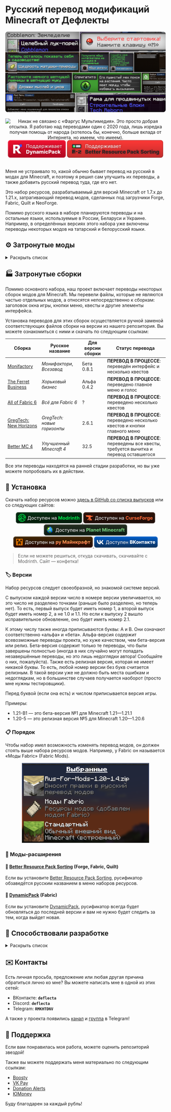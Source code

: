# Русский перевод модификаций Minecraft от Дефлекты

<div align="center">
    <img title="В будущем заменю эту картинку" src="https://github.com/RushanM/Minecraft-Mods-Russian-Translation/blob/beta/%D0%90%D1%81%D1%81%D0%B5%D1%82%D1%8B/preview2.png?raw=true">
    <br>
    <br>
    <img title="Никак не связано с «Фаргус Мультимедия». Это просто добрая отсылка. Я работаю над переводами один с 2020 года, лишь изредка получая помощь от народа (хотелось бы, конечно, больше вклада от Интернета, но имеем, что имеем)." src="https://github.com/RushanM/Minecraft-Mods-Russian-Translation/blob/beta/%D0%90%D1%81%D1%81%D0%B5%D1%82%D1%8B/pfargus_cozy_vector.svg?raw=true" height="55">
    <a href="https://modrinth.com/mod/dynamicpack"><img title="Хороший мод, хороший разработчик ❤️" src="https://github.com/RushanM/Minecraft-Mods-Russian-Translation/blob/beta/%D0%90%D1%81%D1%81%D0%B5%D1%82%D1%8B/dynamicpack_cozy_vector.svg?raw=true" height="55"></a>
    <a href="https://github.com/RushanM/Minecraft-Mods-Russian-Translation/blob/beta/%D0%90%D1%81%D1%81%D0%B5%D1%82%D1%8B/dynamicpack_cozy_vector.svg?raw=true https://modrinth.com/mod/better-resource-pack-sorting"><img title="Очень удобный мод" src="Ассеты/brps_cozy_vector.svg" height="55"></a>
    <br>
    <br>
    <!--<a href="https://github.com/RushanM/Minecraft-Mods-Russian-Translation/wiki/%D0%9F%D0%BE%D0%BC%D0%BE%D1%89%D1%8C-%D1%81-%D0%BF%D0%B5%D1%80%D0%B5%D0%B2%D0%BE%D0%B4%D0%BE%D0%BC">
        <img height="38" src="Ассеты/translate.svg">
    </a>-->
</div>

Меня не устраивало то, какой обычно бывает перевод на русский в модах для Minecraft, и поэтому я решил сам улучшить их переводы, а также добавить русский перевод туда, где его нет.

Это набор ресурсов, разрабатываемый для версий Minecraft от 1.7.x до 1.21.x, затрагивающий перевод модов, сделанных под загрузчики Forge, Fabric, Quilt и NeoForge.

Помимо русского языка в наборе планируются переводы и на остальные языки, используемые в России, Беларуси и Украине. Например, в определённых версиях этого набора уже включены переводы некоторых модов на татарский и белорусский языки.

## ⚙️ Затронутые моды

<details>
<summary>Раскрыть список</summary>
<br>

* `1.7—1.21` — версии игры
* ⬛ — мода нет на эту версию
* 🟥 — полного перевода пока нет, но возможно есть частичный
* ✅ — перевод готов

| Мод | [1.7](https://docs.google.com/spreadsheets/d/1RvozWJU5MYusAiJiMfODWA1t-bj2jhIj0FZCY5UU28k/edit?usp=sharing) | [1.12](https://docs.google.com/spreadsheets/d/1RvozWJU5MYusAiJiMfODWA1t-bj2jhIj0FZCY5UU28k/edit?usp=sharing) | [1.16]( https://docs.google.com/spreadsheets/d/1RvozWJU5MYusAiJiMfODWA1t-bj2jhIj0FZCY5UU28k/edit?usp=sharing) | [1.17]( https://docs.google.com/spreadsheets/d/1RvozWJU5MYusAiJiMfODWA1t-bj2jhIj0FZCY5UU28k/edit?usp=sharing) | [1.18](/1.18/assets/README.md) | [1.19]( https://docs.google.com/spreadsheets/d/1RvozWJU5MYusAiJiMfODWA1t-bj2jhIj0FZCY5UU28k/edit?usp=sharing) | [1.20]( https://docs.google.com/spreadsheets/d/1RvozWJU5MYusAiJiMfODWA1t-bj2jhIj0FZCY5UU28k/edit?usp=sharing) | [1.21]( https://docs.google.com/spreadsheets/d/1RvozWJU5MYusAiJiMfODWA1t-bj2jhIj0FZCY5UU28k/edit?usp=sharing) |
| --- | --- | --- | --- | --- | --- | --- | --- | --- |
| [[ETF] Entity Texture Features](https://modrinth.com/mod/entitytexturefeatures) | ⬛ | ⬛ | 🟥 | 🟥 | 🟥 | 🟥 | 🟥 | 🟥 |
| [[TFB] Anthro Origins](https://modrinth.com/mod/tfb_anthro_origins) | ⬛ | ⬛ | 🟥 | 🟥 | 🟥 | 🟥 | ⬛ | ⬛ |
| [A Few More Plushies](https://modrinth.com/mod/afmp) | ⬛ | ⬛ | ⬛ | ⬛ | ⬛ | 🟥 | ✅ Рус. | ⬛ |
| [Absent by Design](https://modrinth.com/mod/absent-by-design) | ⬛ | 🟥 | 🟥 | 🟥 | 🟥 | 🟥 | ✅ Рус. | ⬛ |
| [Accessories](https://modrinth.com/mod/accessories) | 🟥 | 🟥 | 🟥 | 🟥 | 🟥 | 🟥 | 🟥 | ✅ Рус. |
| [Actually Useful Smithing Table](https://modrinth.com/mod/actually-useful-smithing-table) | 🟥 | 🟥 | ✅ Рус. | ✅ Рус. | ✅ Рус. | ✅ Рус. | 🟥 | 🟥 |
| [Additional Additions](https://modrinth.com/mod/addadd) | ⬛ | ⬛ | ⬛ | 🟥 | ✅ Рус.<br>✅ Тат. | ✅ Рус.<br>✅ Тат. | ✅ Рус. | 🟥 |
| [Adorn](https://modrinth.com/mod/adorn) | ⬛ | 🟥 | 🟥 | 🟥 | 🟥 | 🟥 | 🟥 | 🟥 |
| [Advancement Frames](https://modrinth.com/mod/advancement-frames) | 🟥 | 🟥 | ✅ Рус. | 🟥 | ✅ Рус. | ✅ Рус. | ✅ Рус. | 🟥 |
| [Adventure Backpack](https://www.curseforge.com/minecraft/mc-mods/adventure-backpack) | ✅ Рус. | 🟥 | 🟥 | 🟥 | 🟥 | 🟥 | 🟥 | 🟥 |
| [Aerlune RPG](https://www.curseforge.com/minecraft/mc-mods/aerlune-rpg) | 🟥 | 🟥 | 🟥 | 🟥 | 🟥 | 🟥 | 🟥 | 🟥 |
| [AgriCraft](https://modrinth.com/mod/agricraft) | 🟥 | 🟥 | 🟥 | 🟥 | 🟥 | 🟥 | 🟥 | 🟥 |
| [AIOT Botania](https://www.curseforge.com/minecraft/mc-mods/aiot-botania)| ⬛ | ✅ Рус. | ✅ Рус. | ⬛ | ✅ Рус. | ✅ Рус. | ✅ Рус. | ⬛ |
| [Alex's Caves Delight](https://modrinth.com/mod/alexs-caves-delight) | 🟥 | 🟥 | 🟥 | 🟥 | 🟥 | 🟥 | ✅ Рус. | 🟥 |
| [Alex's Caves](https://modrinth.com/mod/alexs-caves) | ⬛ | 🟥 | ⬛ | ⬛ | ⬛ | ⬛ | 🟥 | ⬛ |
| [Alex's Delight](https://www.curseforge.com/minecraft/mc-mods/alexs-delight) | 🟥 | 🟥 | ✅ Рус. | 🟥 | ✅ Рус. | ✅ Рус. | ✅ Рус. | 🟥 |
| [Alex's Delights](https://www.curseforge.com/minecraft/mc-mods/alexs-delights) | 🟥 | 🟥 | ✅ Рус. | ✅ Рус. | ✅ Рус. | 🟥 | 🟥 | 🟥 |
| [Alex's Mobs](https://modrinth.com/mod/alexs-mobs) | ⬛ | 🟥 | 🟥 | 🟥 | 🟥 | 🟥 | 🟥 | ⬛ |
| [All the Fan Made Discs](https://modrinth.com/mod/all-the-fan-made-discs) | ⬛ | 🟥 | ⬛ | 🟥 | 🟥 | 🟥 | ✅ Рус. | ⬛ |
| [All the Ores](https://www.curseforge.com/minecraft/mc-mods/ato) | ⬛ | ⬛ | 🟥 | 🟥 | 🟥 | 🟥 | 🟥 | ✅ Рус. |
| [Ancient Warfare 2](https://www.curseforge.com/minecraft/mc-mods/ancient-warfare-2) | 🟥 | 🟥 | 🟥 | 🟥 | 🟥 | 🟥 | 🟥 | 🟥 |
| [Ancient Warfare Legacy](https://www.curseforge.com/minecraft/mc-mods/ancient-warfare-legacy) | 🟥 | 🟥 | ✅ Рус. | 🟥 | 🟥 | 🟥 | 🟥 | 🟥 |
| [Animatica](https://modrinth.com/mod/animatica) | ⬛ | 🟥 | ⬛ | 🟥 | 🟥 | 🟥 | ✅ Рус. | 🟥 |
| [AnimaticaReforged](https://modrinth.com/mod/animaticareforged) | ⬛ | 🟥 | 🟥 | ⬛ | 🟥 | 🟥 | 🟥 | ⬛ |
| [AppleSkin](https://modrinth.com/mod/appleskin) | ⬛ | 🟥 | ✅ Рус.<br>✅ Бел. | ✅ Рус.<br>✅ Бел. | ✅ Рус.<br>✅ Бел. | ✅ Рус.<br>✅ Бел. | ✅ Рус.<br>✅ Бел. | 🟥 |
| [Applied Energistics 2 Wireless Terminals](https://modrinth.com/mod/applied-energistics-2-wireless-terminals) | 🟥 | 🟥 | 🟥 | 🟥 | 🟥 | 🟥 | 🟥 | ✅ Рус. |
| [Applied Energistics 2](https://modrinth.com/mod/ae2) | 🟥 | 🟥 | 🟥 | ✅ Рус. | 🟥 | 🟥 | 🟥 | 🟥 |
| [Applied Mekanistics](https://www.curseforge.com/minecraft/mc-mods/applied-mekanistics) | ⬛ | ⬛ | ⬛ | ⬛ | 🟥 | 🟥 | 🟥 | 🟥 |
| [Aqua Creepers!](https://www.curseforge.com/minecraft/mc-mods/aqua-creepers) | ✅ Рус. | ✅ Рус. | ⬛ | ⬛ | ✅ Рус. | ⬛ | ✅ Рус. | ⬛ |
| [ArmorStatusHUD](https://www.curseforge.com/minecraft/mc-mods/armorstatushud) | ✅ Рус. | 🟥 | ⬛ | ⬛ | ⬛ | ⬛ | ⬛ | ⬛ |
| [Aroma1997Core](https://www.curseforge.com/minecraft/mc-mods/aroma1997core) | ✅ Рус. | ✅ Рус. | 🟥 | 🟥 | 🟥 | 🟥 | 🟥 | 🟥 |
| [AromaBackup](https://www.curseforge.com/minecraft/mc-mods/aromabackup) | ✅ Рус. | 🟥 | 🟥 | 🟥 | 🟥 | 🟥 | 🟥 | 🟥 |
| [Ars Nouveau](https://modrinth.com/mod/ars-nouveau) | ⬛ | 🟥 | ⬛ | ⬛ | 🟥 | 🟥 | 🟥 | ⬛ |
| [Artifacts](https://modrinth.com/mod/artifacts) | ⬛ | 🟥 | ⬛ | ⬛ | ⬛ | 🟥 | 🟥 | ⬛ |
| [Auto Workstations](https://modrinth.com/mod/auto-workstations) | ⬛ | 🟥 | ⬛ | ⬛ | 🟥 | 🟥 | 🟥 | 🟥 |
| [Automatic Tool Swap](https://www.curseforge.com/minecraft/mc-mods/automatic-tool-swap) | ⬛ | 🟥 | 🟥 | ✅ Рус. | 🟥 | 🟥 | 🟥 | 🟥 |
| [Back Up Beds](https://modrinth.com/mod/back-up-beds) | ⬛ | 🟥 | ⬛ | ⬛ | ⬛ | ⬛ | ✅ Рус. | ⬛
| [Backported Wolves](https://modrinth.com/mod/backported-wolves) | ⬛ | 🟥 | ⬛ | ⬛ | 🟥 | 🟥 | 🟥 | ⬛
| [Bad Wither No Cookie - Reloaded](https://modrinth.com/mod/bad-wither-no-cookie) | ⬛ | 🟥 | 🟥 | 🟥 | 🟥 | 🟥 | ✅ Рус. | ⬛
| [Bartering Station](https://modrinth.com/mod/bartering-station) | 🟥 | 🟥 | 🟥 | 🟥 | 🟥 | ✅ Рус. | ✅ Рус. | ✅ Рус. |
| [Baubles 2](https://modrinth.com/mod/baubles-2) | ⬛ | 🟥 | ⬛ | ⬛ | ⬛ | ⬛ | ⬛ | ✅ Рус. |
| [Better Biome Blend](https://modrinth.com/mod/better-biome-blend) | ⬛ | 🟥 | 🟥 | ✅ Рус. | 🟥 | 🟥 | ⬛ | ⬛
| [Better Dungeons](https://www.curseforge.com/minecraft/mc-mods/better-dungeons) | 🟥 | ⬛ | ⬛ | ⬛ | ⬛ | ⬛ | ⬛ | ⬛ |
| [Better Loading Screen GTNH](https://github.com/GTNewHorizons/BetterLoadingScreen) | ✅ Рус. | 🟥 | 🟥 | 🟥 | 🟥 | 🟥 | 🟥 | 🟥 |
| [Better Mods Button](https://www.curseforge.com/minecraft/mc-mods/better-mods-button) | ⬛ | 🟥 | 🟥 | ✅ Рус. | 🟥 | 🟥 | 🟥 | 🟥
| [BetterEnd](https://modrinth.com/mod/betterend) | ⬛ | ⬛ | ⬛ | ⬛ | ⬛ | 🟥 | 🟥 | 🟥 |
| [Bocchium](https://www.curseforge.com/minecraft/mc-mods/bocchium) | ⬛ | 🟥 | 🟥 | ⬛ | 🟥 | 🟥 | ✅ Рус. | ⬛ |
| [Bookshelf](https://modrinth.com/mod/bookshelf-lib) | 🟥 | 🟥 | ✅ Рус. | 🟥 | 🟥 | 🟥 | 🟥 | ⬛ |
| [Botania](https://modrinth.com/mod/botania) | 🟥 | 🟥 | 🟥 | 🟥 | ⬛ | 🟥 | 🟥 | ⬛ |
| [Burnt](https://modrinth.com/mod/burnt) | ⬛ | 🟥 | ⬛ | ⬛ | ⬛ | ⬛ | ✅ Рус. | ⬛ |
| [Canvas Renderer](https://modrinth.com/mod/canvas) | 🟥 | 🟥 | ⬛ | ⬛ | 🟥 | 🟥 | 🟥 | ⬛ |
| [Catalogue](https://www.curseforge.com/minecraft/mc-mods/catalogue) | ⬛ | 🟥 | ✅ Рус. | ✅ Рус. | 🟥 | 🟥 | 🟥 | 🟥
| [Cave Dweller Evolved](https://modrinth.com/mod/cave-dweller-evolved) | ⬛ | 🟥 | ⬛ | ⬛ | 🟥 | ✅ Рус. | ✅ Рус. | ⬛ |
| [Cave Dweller Fabric](https://modrinth.com/mod/cave-dweller-fabric) | ⬛ | 🟥 | ⬛ | ⬛ | ⬛ | ✅ Рус. | ✅ Рус. | ⬛
| [CC: Tweaked](https://modrinth.com/mod/cc-tweaked) | ⬛ | 🟥 | 🟥 | 🟥 | 🟥 | 🟥 | 🟥 | 🟥 |
| [Chat Heads](https://modrinth.com/mod/chat-heads) | ⬛ | 🟥 | ✅ Рус.<br>✅ Бел.<br>✅ Тат. | 🟥 | 🟥 | 🟥 | ✅ Рус. | 🟥 |
| [Chrysalis](https://modrinth.com/mod/chrysalis) | ⬛ | 🟥 | ⬛ | ⬛ | ⬛ | 🟥 | 🟥 | ⬛ |
| [Classic Steam Dynamo](https://www.curseforge.com/minecraft/mc-mods/steam-dynamo) | ⬛ | 🟥 | ⬛ | ⬛ | ⬛ | ⬛ | ✅ Рус. | ⬛ |
| [Clear Despawn](https://modrinth.com/mod/cleardespawn) | ⬛ | 🟥 | 🟥 | 🟥 | 🟥 | 🟥 | ✅ Рус. | ⬛ |
| [Cloth Config API](https://modrinth.com/mod/cloth-config) | 🟥 | 🟥 | 🟥 | ✅ Рус. | 🟥 | 🟥 | 🟥 | ✅ Рус. |
| [Cobblemon](https://modrinth.com/mod/cobblemon) | ⬛ | ⬛ | ⬛ | ⬛ | ⬛ | ⬛ | 🟥 | ⬛ |
| [Combat Maids](https://modrinth.com/mod/combat-maids) | 🟥 | 🟥 | 🟥 | 🟥 | 🟥 | 🟥 | 🟥 | 🟥 |
| [ComputerCraft](https://modrinth.com/mod/computercraft)  | 🟥 | 🟥 | ⬛ | ⬛ | ⬛ | ⬛ | ⬛ | ⬛ |
| [Concrete Extras](https://modrinth.com/mod/concrete-extras) | ⬛ | ⬛ | ⬛ | ⬛ | ⬛ | ⬛ | 🟥 | 🟥 |
| [Configured](https://www.curseforge.com/minecraft/mc-mods/configured) | 🟥 | 🟥 | 🟥 | 🟥 | ✅ Рус. | 🟥 | 🟥 | 🟥 |
| [Continuity](https://modrinth.com/mod/continuity) | 🟥 | 🟥 | 🟥 | 🟥 | 🟥 | 🟥 | 🟥 | 🟥
| [Controlify](https://modrinth.com/mod/controlify) | ⬛ | ⬛ | ⬛ | ⬛ | ⬛ | 🟥 | 🟥 | 🟥 |
| [Controlling](https://modrinth.com/mod/controlling) | 🟥 | 🟥 | 🟥 | 🟥 | 🟥 | 🟥 | ✅ Рус. | 🟥 |
| [Cosmetic Armor Reworked](https://www.curseforge.com/minecraft/mc-mods/cosmetic-armor-reworked) | 🟥 | 🟥 | 🟥 | 🟥 | ✅ Рус. | 🟥 | 🟥 | 🟥 |
| [Cosmetic Armor](https://modrinth.com/mod/cosmetic-armor) | 🟥 | 🟥 | 🟥 | 🟥 | 🟥 | 🟥 | 🟥 | ✅ Рус. |
| [CraftPresence](https://modrinth.com/mod/craftpresence) | 🟥 | 🟥 | 🟥 | 🟥 | 🟥 | 🟥 | 🟥 | 🟥 |
| [CreRaces](https://modrinth.com/mod/creraces) | 🟥 | 🟥 | 🟥 | 🟥 | 🟥 | 🟥 | 🟥 | 🟥 |
| [Curios API](https://modrinth.com/mod/curios) | 🟥 | 🟥 | 🟥 | 🟥 | 🟥 | 🟥 | 🟥 | 🟥 |
| [Dark Mode Everywhere](https://modrinth.com/mod/dark-mode-everywhere) | 🟥 | 🟥 | 🟥 | 🟥 | 🟥 | 🟥 | 🟥 | ✅ Рус.<br>✅ Бел. |
| [Decocraft](https://modrinth.com/mod/decocraft) | 🟥 | 🟥 | 🟥 | 🟥 | 🟥 | 🟥 | 🟥 | 🟥
| [Delightful Creators](https://www.curseforge.com/minecraft/mc-mods/delightful-creators-fabric) | 🟥 | 🟥 | 🟥 | 🟥 | 🟥 | 🟥 | 🟥 | 🟥 |
| [Ding](https://modrinth.com/mod/ding) | 🟥 | 🟥 | 🟥 | 🟥 | 🟥 | 🟥 | 🟥 | ✅ Рус. |
| [Domestication Innovation](https://www.curseforge.com/minecraft/mc-mods/domestication-innovation) | 🟥 | 🟥 | 🟥 | 🟥 | 🟥 | ✅ Рус. | 🟥 | 🟥 |
| [Duckling](https://modrinth.com/mod/duckling) | ⬛ | ⬛ | ⬛ | ⬛ | ✅ Рус. | ✅ Рус. | ✅ Рус. | ✅ Рус. |
| [Dynamic Crosshair](https://modrinth.com/mod/dynamiccrosshair) | 🟥 | 🟥 | 🟥 | 🟥 | 🟥 | 🟥 | 🟥 | 🟥 |
| [Dynamic FPS](https://modrinth.com/mod/dynamic-fps) | 🟥 | 🟥 | 🟥 | 🟥 | 🟥 | 🟥 | ✅ Рус. | ✅ Рус. |
| [e4mc](https://modrinth.com/mod/e4mc) | 🟥 | 🟥 | 🟥 | 🟥 | ✅ Рус.<br>✅ Укр. | ✅ Рус.<br>✅ Укр. | ✅ Рус.<br>✅ Укр. | ✅ Рус.<br>✅ Укр. |
| [Embeddium++](https://modrinth.com/mod/embeddiumplus) | 🟥 | 🟥 | 🟥 | 🟥 | 🟥 | 🟥 | 🟥 | 🟥
| [EmbeddiumUI](https://modrinth.com/mod/embyui) | 🟥 | 🟥 | 🟥 | 🟥 | 🟥 | 🟥 | ✅ Рус. | 🟥 |
| [EMI](https://modrinth.com/mod/emi) | 🟥 | 🟥 | 🟥 | 🟥 | 🟥 | 🟥 | 🟥 | 🟥
| [Enchantment Descriptions](https://www.curseforge.com/minecraft/mc-mods/enchantment-descriptions) | 🟥 | 🟥 | 🟥 | 🟥 | ✅ Рус. | 🟥 | 🟥 | 🟥 |
| [Endless Music](https://modrinth.com/mod/endless-music) | 🟥 | 🟥 | 🟥 | 🟥 | 🟥 | 🟥 | 🟥 | ✅ Рус. |
| [Enhanced Attack Indicator](https://modrinth.com/mod/enhanced-attack-indicator) | 🟥 | 🟥 | 🟥 | 🟥 | 🟥 | 🟥 | 🟥 | ✅ Рус. |
| [Enigmatic Legacy](https://modrinth.com/mod/enigmatic-legacy) | 🟥 | 🟥 | 🟥 | 🟥 | 🟥 | 🟥 | 🟥 | 🟥 |
| [Entity Culling](https://modrinth.com/mod/entityculling) | 🟥 | 🟥 | 🟥 | 🟥 | 🟥 | 🟥 | 🟥 | ✅ Рус. |
| [Fabric Convention Tags](https://github.com/FabricMC/fabric) | 🟥 | 🟥 | 🟥 | 🟥 | 🟥 | 🟥 | 🟥 | 🟥 |
| [Fabric Registry Sync](https://github.com/FabricMC/fabric) | 🟥 | 🟥 | 🟥 | 🟥 | 🟥 | 🟥 | 🟥 | ✅ Рус. |
| [Fabric Resource Loader](https://github.com/FabricMC/fabric) | 🟥 | 🟥 | 🟥 | 🟥 | 🟥 | 🟥 | 🟥 | ✅ Рус. |
| [Fabric](https://github.com/FabricMC/fabric) | 🟥 | 🟥 | ✅ Рус. | ✅ Рус. | ✅ Рус. | ✅ Рус. | ✅ Рус. | ✅ Рус. |
| [FabricSkyBoxes Interop](https://modrinth.com/mod/fabricskyboxes-interop) | 🟥 | 🟥 | 🟥 | 🟥 | 🟥 | 🟥 | 🟥 | ✅ Рус. |
| [FabricSkyBoxes](https://modrinth.com/mod/fabricskyboxes) | 🟥 | 🟥 | 🟥 | 🟥 | 🟥 | 🟥 | 🟥 | ✅ Рус.<br>✅ Тат. |
| [FastWorkbench](https://www.curseforge.com/minecraft/mc-mods/fastworkbench) | 🟥 | 🟥 | 🟥 | 🟥 | 🟥 | 🟥 | 🟥 | 🟥 |
| [Fish's Undead Rising](https://www.curseforge.com/minecraft/mc-mods/fishs-undead-rising) | ⬛ | 🟥 | 🟥 | ⬛ | ⬛ | ⬛ | ⬛ | ⬛
| [FTB Library](https://www.curseforge.com/minecraft/mc-mods/ftb-library-forge) | 🟥 | 🟥 | 🟥 | 🟥 | 🟥 | 🟥 | 🟥 | ✅ Рус. |
| [FTB Quests](https://www.curseforge.com/minecraft/mc-mods/ftb-quests-forge) | 🟥 | 🟥 | 🟥 | 🟥 | 🟥 | 🟥 | 🟥 | 🟥
| [Full Brightness Toggle](https://modrinth.com/mod/full-brightness-toggle) | 🟥 | 🟥 | 🟥 | 🟥 | 🟥 | 🟥 | 🟥 | ✅ Рус. |
| [Functional Thermal Drawers](https://www.curseforge.com/minecraft/mc-mods/functional-thermal-drawers) | 🟥 | 🟥 | 🟥 | 🟥 | 🟥 | 🟥 | 🟥 | ✅ Рус. |
| [FurBandits](https://www.curseforge.com/minecraft/mc-mods/furbandits) | 🟥 | 🟥 | 🟥 | 🟥 | 🟥 | 🟥 | 🟥 | 🟥 |
| [Geckolib](https://modrinth.com/mod/geckolib) | 🟥 | 🟥 | 🟥 | 🟥 | 🟥 | 🟥 | 🟥 | 🟥 |
| [Greate (дополнение к GregTechCEu Modern)](https://modrinth.com/mod/greate) | 🟥 | 🟥 | 🟥 | 🟥 | 🟥 | 🟥 | 🟥 | 🟥
| [Gregicality Rocketry](https://modrinth.com/mod/gcyr) | 🟥 | 🟥 | 🟥 | 🟥 | 🟥 | 🟥 | 🟥 | 🟥
| [Gregified Integrations](https://modrinth.com/mod/gregified-integrations) | 🟥 | 🟥 | 🟥 | 🟥 | 🟥 | 🟥 | 🟥 | 🟥
| [GregTechCEu Modern](https://modrinth.com/mod/gregtechceu-modern) | 🟥 | 🟥 | 🟥 | 🟥 | 🟥 | 🟥 | 🟥 | 🟥
| [Guardians Galore](https://modrinth.com/mod/guardians-galore-fabric) | 🟥 | 🟥 | 🟥 | 🟥 | 🟥 | 🟥 | 🟥 | ✅ Рус. |
| [Happy Pride Moth!](https://modrinth.com/mod/pride-moths) | 🟥 | 🟥 | 🟥 | 🟥 | 🟥 | 🟥 | 🟥 | ✅ Рус. |
| [Hephaestus (Tinkers' Construct)](https://modrinth.com/mod/hephaestus) | 🟥 | 🟥 | 🟥 | 🟥 | 🟥 | 🟥 | 🟥 | 🟥
| [Hex Casting](https://modrinth.com/mod/hex-casting) | 🟥 | 🟥 | 🟥 | 🟥 | 🟥 | 🟥 | 🟥 | 🟥
| [Hey Wiki](https://modrinth.com/mod/hey-wiki) | 🟥 | 🟥 | 🟥 | 🟥 | 🟥 | 🟥 | 🟥 | 🟥
| [Ice and Fire](https://modrinth.com/mod/ice-and-fire-dragons) | 🟥 | 🟥 | 🟥 | 🟥 | 🟥 | 🟥 | 🟥 | 🟥
| [Iceopolis](https://www.curseforge.com/minecraft/mc-mods/iceopolis) | 🟥 | 🟥 | 🟥 | ⬛ | ⬛ | ⬛ | ✅ Рус. | ⬛ |
| [Idwtialsimmoedm](https://modrinth.com/mod/idwtialsimmoedm) | 🟥 | 🟥 | 🟥 | 🟥 | 🟥 | ✅ Рус. | 🟥 | ✅ Рус. |
| [Immersive Petroleum](https://www.curseforge.com/minecraft/mc-mods/immersive-petroleum) | 🟥 | 🟥 | 🟥 | 🟥 | ⬛ | 🟥 | 🟥 | ⬛ |
| [Industrial Craft](https://www.curseforge.com/minecraft/mc-mods/industrial-craft) | 🟥 | 🟥 | ⬛ | ⬛ | ⬛ | ⬛ | ⬛ | ⬛
| [InWitched](https://modrinth.com/mod/inwitched) | 🟥 | 🟥 | 🟥 | 🟥 | 🟥 | 🟥 | 🟥 | 🟥 |
| [Iris Shaders](https://modrinth.com/mod/iris) | 🟥 | 🟥 | 🟥 | 🟥 | 🟥 | 🟥 | 🟥 | ✅ Рус. |
| [Iron's Spells 'n Spellbooks](https://modrinth.com/mod/irons-spells-n-spellbooks) | 🟥 | 🟥 | 🟥 | 🟥 | 🟥 | 🟥 | 🟥 | 🟥
| [Jade](https://modrinth.com/mod/jade) | 🟥 | 🟥 | 🟥 | 🟥 | 🟥 | 🟥 | 🟥 | 🟥 |
| [JAOPCAGT (дополнение к GregTechCEu Modern)](https://modrinth.com/mod/jaopcagt) | 🟥 | 🟥 | 🟥 | 🟥 | 🟥 | 🟥 | 🟥 | 🟥
| [Just Enough Advancements](https://www.curseforge.com/minecraft/mc-mods/jea) | 🟥 | 🟥 | 🟥 | 🟥 | 🟥 | 🟥 | 🟥 | 🟥 |
| [Just Enough Items](https://modrinth.com/mod/jei) | 🟥 | 🟥 | 🟥 | 🟥 | 🟥 | 🟥 | 🟥 | 🟥 |
| [Just Enough Resources](https://modrinth.com/mod/just-enough-resources-jer) | 🟥 | 🟥 | 🟥 | 🟥 | 🟥 | 🟥 | 🟥 | 🟥 |
| [Kawaii Dishes](https://modrinth.com/mod/kawaii-dishes) | 🟥 | 🟥 | 🟥 | 🟥 | 🟥 | 🟥 | 🟥 | 🟥 |
| [Kit Tunes](https://modrinth.com/mod/kit-tunes) | 🟥 | 🟥 | 🟥 | 🟥 | 🟥 | 🟥 | 🟥 | 🟥 |
| [LambDynamicLights](https://modrinth.com/mod/lambdynamiclights) | 🟥 | 🟥 | 🟥 | 🟥 | 🟥 | 🟥 | 🟥 | 🟥 |
| [Language Reload](https://modrinth.com/mod/language-reload) | 🟥 | 🟥 | 🟥 | 🟥 | 🟥 | 🟥 | 🟥 | 🟥 |
| [Legacy4J](https://modrinth.com/mod/legacy4j) | 🟥 | 🟥 | 🟥 | 🟥 | 🟥 | 🟥 | 🟥 | 🟥 |
| [LibJF](https://modrinth.com/mod/libjf) | 🟥 | 🟥 | 🟥 | 🟥 | 🟥 | 🟥 | 🟥 | ✅ Рус. |
| [Litematica](https://litematica.org) | 🟥 | 🟥 | 🟥 | 🟥 | 🟥 | 🟥 | ✅ Рус. | 🟥 |
| [Look](https://modrinth.com/mod/look) | 🟥 | 🟥 | 🟥 | 🟥 | 🟥 | 🟥 | 🟥 | ✅ Рус. |
| [Lootr](https://modrinth.com/mod/lootr) | 🟥 | 🟥 | 🟥 | 🟥 | 🟥 | 🟥 | 🟥 | 🟥
| [Loqui](https://loqui.imb11.dev) | 🟥 | 🟥 | 🟥 | ⬛ | ⬛ | ⬛ | ✅ Рус. | ✅ Рус. |
| [Lucky Block](https://www.curseforge.com/minecraft/mc-mods/lucky-block) | 🟥 | 🟥 | 🟥 | 🟥 | 🟥 | ✅ Рус.<br>✅ Тат. | 🟥 | 🟥 |
| [Luna](https://modrinth.com/mod/luna) | 🟥 | 🟥 | 🟥 | 🟥 | 🟥 | 🟥 | 🟥 | 🟥 |
| [Lycanthropy](https://modrinth.com/mod/lycanthropy) | 🟥 | 🟥 | 🟥 | 🟥 | 🟥 | 🟥 | 🟥 | ✅ Рус. |
| [Macaw's Bridges](https://modrinth.com/mod/macaws-bridges) | 🟥 | 🟥 | ✅ Рус. | ✅ Рус. | ✅ Рус. | ✅ Рус. | ✅ Рус. | ✅ Рус. |
| [Macaw's Doors](https://modrinth.com/mod/macaws-doors) | 🟥 | 🟥 | ✅ Рус. | ✅ Рус. | ✅ Рус. | ✅ Рус. | ✅ Рус. | ✅ Рус. |
| [Macaw's Fences and Walls](https://modrinth.com/mod/macaws-fences-and-walls) | 🟥 | 🟥 | ✅ Рус. | ✅ Рус. | ✅ Рус. | ✅ Рус. | ✅ Рус. | ✅ Рус. |
| [Macaw's Furniture](https://modrinth.com/mod/macaws-furniture) | 🟥 | 🟥 | 🟥 | 🟥 | 🟥 | 🟥 | 🟥 | 🟥
| [Macaw's Holidays](https://modrinth.com/mod/macaws-holidays) | 🟥 | 🟥 | 🟥 | 🟥 | 🟥 | 🟥 | 🟥 | 🟥
| [Macaw's Lights and Lamps](https://modrinth.com/mod/macaws-lights-and-lamps) | 🟥 | 🟥 | 🟥 | 🟥 | 🟥 | 🟥 | 🟥 | 🟥
| [Macaw's Paintings](https://modrinth.com/mod/macaws-paintings) | 🟥 | 🟥 | 🟥 | 🟥 | 🟥 | 🟥 | 🟥 | 🟥
| [Macaw's Paths and Pavings](https://modrinth.com/mod/macaws-paths-and-pavings) | 🟥 | 🟥 | 🟥 | 🟥 | 🟥 | 🟥 | 🟥 | 🟥
| [Macaw's Roofs](https://modrinth.com/mod/macaws-roofs) | 🟥 | 🟥 | 🟥 | 🟥 | 🟥 | 🟥 | 🟥 | 🟥
| [Macaw's Trapdoors](https://modrinth.com/mod/macaws-trapdoors) | 🟥 | 🟥 | 🟥 | 🟥 | 🟥 | 🟥 | 🟥 | 🟥
| [Macaw's Windows](https://modrinth.com/mod/macaws-windows) | 🟥 | 🟥 | 🟥 | 🟥 | 🟥 | 🟥 | 🟥 | 🟥
| [Mahou Tsukai](https://modrinth.com/mod/mahou-tsukai) | 🟥 | 🟥 | 🟥 | 🟥 | 🟥 | 🟥 | 🟥 | 🟥
| [Make Bubbles Pop](https://modrinth.com/mod/make_bubbles_pop) | 🟥 | 🟥 | 🟥 | 🟥 | 🟥 | 🟥 | 🟥 | ✅ Рус. |
| [Mana and Artifice](https://modrinth.com/mod/mana-and-artifice) | 🟥 | 🟥 | 🟥 | 🟥 | 🟥 | 🟥 | 🟥 | 🟥 |
| [MarbleGate's Exotic Enchantment: Flowing Agony](https://modrinth.com/mod/flowing-agony) | 🟥 | 🟥 | 🟥 | 🟥 | 🟥 | 🟥 | 🟥 | 🟥 |
| [Mica](https://modrinth.com/mod/mica) | 🟥 | 🟥 | 🟥 | 🟥 | 🟥 | 🟥 | 🟥 | ✅ Рус. |
| [MidnightControls](https://modrinth.com/mod/midnightcontrols) | 🟥 | 🟥 | 🟥 | 🟥 | 🟥 | 🟥 | 🟥 | 🟥
| [MidnightLib](https://modrinth.com/mod/midnightlib) | 🟥 | 🟥 | 🟥 | 🟥 | 🟥 | 🟥 | 🟥 | 🟥
| [MineColonies for ComputerCraft](https://www.curseforge.com/minecraft/mc-mods/minecolonies-for-computercraft) | 🟥 | 🟥 | 🟥 | 🟥 | ✅ Рус. | ✅ Рус. | ✅ Рус. | ⬛ |
| [Minecraft Forge](https://files.minecraftforge.net/net/minecraftforge/forge) | 🟥 | 🟥 | 🟥 | 🟥 | 🟥 | 🟥 | ✅ Рус. | 🟥 |
| [Mod Menu](https://modrinth.com/mod/modmenu) | 🟥 | 🟥 | 🟥 | 🟥 | ✅ Рус. | ✅ Рус. | ✅ Рус. | ✅ Рус. |
| [ModernFix](https://modrinth.com/mod/modernfix) | 🟥 | 🟥 | 🟥 | 🟥 | 🟥 | 🟥 | 🟥 | 🟥
| [Monazite (дополнение к GregTechCEu Modern)](https://modrinth.com/mod/monazite) | 🟥 | 🟥 | 🟥 | 🟥 | 🟥 | 🟥 | 🟥 | 🟥 |
| [More Music Discs](https://modrinth.com/mod/more-music-discs) | 🟥 | 🟥 | 🟥 | 🟥 | 🟥 | 🟥 | 🟥 | ✅ Рус. |
| [MrCrayfish's Furniture Mod (Legacy)](https://www.curseforge.com/minecraft/mc-mods/mrcrayfish-furniture-mod) | 🟥 | 🟥 | 🟥 | 🟥 | 🟥 | 🟥 | 🟥 | 🟥 |
| [MrCrayfish's Furniture Mod: Refurbished](https://www.curseforge.com/minecraft/mc-mods/refurbished-furniture) | ⬛ | ⬛ | ⬛ | ⬛ | ⬛ | ⬛ | 🟥 | ⬛ |
| [Nature's Aura](https://modrinth.com/mod/natures-aura) | 🟥 | 🟥 | 🟥 | 🟥 | 🟥 | 🟥 | 🟥 | 🟥
| [NEEPMeat](https://modrinth.com/mod/neepmeat) | 🟥 | 🟥 | 🟥 | 🟥 | 🟥 | 🟥 | 🟥 | 🟥 |
| [Neighborly](https://www.curseforge.com/minecraft/mc-mods/neighborly) | 🟥 | 🟥 | 🟥 | 🟥 | 🟥 | 🟥 | 🟥 | 🟥 |
| [NeoForge](https://neoforged.net) | 🟥 | 🟥 | 🟥 | 🟥 | 🟥 | 🟥 | 🟥 | 🟥 |
| [Nevermore!](https://modrinth.com/datapack/nevermore) | 🟥 | 🟥 | 🟥 | 🟥 | 🟥 | 🟥 | 🟥 | 🟥 |
| [ParCool!](https://modrinth.com/mod/parcool) | 🟥 | 🟥 | 🟥 | 🟥 | 🟥 | ✅ Рус. | 🟥 | 🟥 |
| [Patchouli](https://modrinth.com/mod/patchouli) | 🟥 | 🟥 | 🟥 | 🟥 | 🟥 | 🟥 | ✅ Рус. | 🟥 |
| [Pigsteel](https://modrinth.com/mod/pigsteel-fabric) | 🟥 | 🟥 | 🟥 | 🟥 | 🟥 | 🟥 | 🟥 | ✅ Рус. |
| [Pokeblocks](https://modrinth.com/mod/pokeblocks) | 🟥 | 🟥 | 🟥 | 🟥 | 🟥 | 🟥 | 🟥 | 🟥 |
| [Powah!](https://modrinth.com/mod/powah) | 🟥 | 🟥 | 🟥 | 🟥 | 🟥 | 🟥 | 🟥 | 🟥 |
| [Raised](https://modrinth.com/mod/raised) | 🟥 | 🟥 | 🟥 | 🟥 | 🟥 | 🟥 | 🟥 | 🟥 |
| [Rats](https://modrinth.com/mod/rats) | 🟥 | 🟥 | 🟥 | 🟥 | 🟥 | 🟥 | 🟥 | 🟥 |
| [Recrafted Creatures](https://www.curseforge.com/minecraft/mc-mods/recrafted-creatures)| 🟥 | 🟥 | 🟥 | 🟥 | 🟥 | 🟥 | 🟥 | 🟥 |
| [Red Pandas!](https://modrinth.com/mod/red-pandas-wueffi) | ⬛ | 🟥 | ⬛ | ⬛ | ⬛ | ⬛ | 🟥 | ⬛ |
| [Redstone Clock](https://www.curseforge.com/minecraft/mc-mods/redstone-clock) | 🟥 | 🟥 | 🟥 | 🟥 | 🟥 | 🟥 | 🟥 | ✅ Рус.
| [Reese's Sodium Options](https://modrinth.com/mod/reeses-sodium-options) | 🟥 | 🟥 | 🟥 | 🟥 | 🟥 | 🟥 | 🟥 | 🟥
| [Regions Unexplored](https://modrinth.com/mod/regions-unexplored) | 🟥 | 🟥 | 🟥 | 🟥 | 🟥 | 🟥 | 🟥 | 🟥 |
| [ReplayMod](https://modrinth.com/mod/replaymod) | 🟥 | 🟥 | 🟥 | 🟥 | 🟥 | 🟥 | 🟥 | 🟥 |
| [Respackopts](https://modrinth.com/mod/respackopts) | 🟥 | 🟥 | 🟥 | 🟥 | 🟥 | 🟥 | ✅ Рус. | 🟥 |
| [Ribbits](https://modrinth.com/mod/ribbits) | ⬛ | ⬛ | ⬛ | ⬛ | ⬛ | ⬛ | ✅ Рус. | ⬛ |
| [Right Proper Lighting Engine](https://modrinth.com/mod/rple) | 🟥 | 🟥 | ⬛ | ⬛ | ⬛ | ⬛ | ⬛ | ⬛ |
| [Rotten Creatures](https://modrinth.com/mod/rottencreatures) | 🟥 | 🟥 | 🟥 | 🟥 | 🟥 | ✅ Рус. | ✅ Рус. | 🟥
| [Roughly Enough Items](https://modrinth.com/mod/rei) | 🟥 | 🟥 | 🟥 | 🟥 | 🟥 | 🟥 | 🟥 | 🟥
| [Ryoamium](https://modrinth.com/mod/ryoamium) | 🟥 | 🟥 | 🟥 | 🟥 | 🟥 | 🟥 | ✅ Рус. | 🟥
| [Sawmill](https://modrinth.com/mod/universal-sawmill) | 🟥 | 🟥 | 🟥 | 🟥 | 🟥 | ✅ Рус. | ✅ Рус. | ✅ Рус. |
| [SCP Lockdown Extras](https://www.curseforge.com/minecraft/mc-mods/scp-lockdown-extras) | ⬛ | ✅ Рус. | ⬛ | ⬛ | ⬛ | ⬛ | ⬛ | ⬛ |
| [SecurityCraft](https://modrinth.com/mod/security-craft) | 🟥 | 🟥 | 🟥 | 🟥 | 🟥 | 🟥 | 🟥 | 🟥 |
| [Serene Seasons Fix](https://www.curseforge.com/minecraft/mc-mods/serene-seasons-fix) | ⬛ | ⬛ | ✅ Рус. | ✅ Рус. | ✅ Рус. | ✅ Рус. | ✅ Рус. | ⬛ |
| [Serene Seasons](https://modrinth.com/mod/serene-seasons) | 🟥 | 🟥 | 🟥 | 🟥 | 🟥 | 🟥 | 🟥 | 🟥 |
| [Showcase Item](https://modrinth.com/mod/showcase-item) | 🟥 | 🟥 | 🟥 | 🟥 | 🟥 | 🟥 | 🟥 | ✅ Рус. |
| [Simple Corinthium](https://www.curseforge.com/minecraft/mc-mods/simple-corinthium) | 🟥 | 🟥 | 🟥 | 🟥 | 🟥 | ✅ Рус. | ✅ Рус. | 🟥 |
| [Simple Weapons for Better Combat](https://www.curseforge.com/minecraft/mc-mods/simple-weapons-for-better-combat) | 🟥 | 🟥 | 🟥 | 🟥 | 🟥 | ✅ Рус. | ✅ Рус. | 🟥 |
| [SimplyStatus](https://modrinth.com/mod/simplystatus) | 🟥 | 🟥 | 🟥 | 🟥 | 🟥 | 🟥 | ✅ Рус. | 🟥 |
| [Smooth Boot (Fabric)](https://modrinth.com/mod/smoothboot-fabric) | 🟥 | 🟥 | 🟥 | 🟥 | 🟥 | ✅ Рус. | 🟥 | 🟥 |
| [Smooth Boot (Reloaded)](https://modrinth.com/mod/smooth-boot-reloaded) | 🟥 | 🟥 | 🟥 | 🟥 | 🟥 | ✅ Рус. | 🟥 | 🟥 |
| [Snad](https://www.curseforge.com/minecraft/mc-mods/snad) | 🟥 | 🟥 | 🟥 | 🟥 | 🟥 | 🟥 | ✅ Рус. | 🟥 |
| [Sodium Extra](https://modrinth.com/mod/sodium-extra) | 🟥 | 🟥 | 🟥 | 🟥 | 🟥 | 🟥 | 🟥 | 🟥 |
| [Sodium](https://modrinth.com/mod/sodium) | 🟥 | 🟥 | 🟥 | 🟥 | 🟥 | ✅ Рус. | ✅ Рус. | ✅ Рус. |
| [Sound Physics Remastered](https://modrinth.com/mod/sound-physics-remastered) | 🟥 | 🟥 | 🟥 | 🟥 | 🟥 | 🟥 | 🟥 | 🟥 |
| [SpaceworldMons [Cobblemon]](https://modrinth.com/datapack/spaceworldmons-cobblemon) | ⬛ | 🟥 | ⬛ | ⬛ | ⬛ | ⬛ | ✅ Рус. | ⬛ |
| [Spawners+](https://modrinth.com/mod/spawners_plus) | 🟥 | 🟥 | 🟥 | 🟥 | 🟥 | 🟥 | ✅ Рус. | 🟥 |
| [StaffDerpsMod](https://modrinth.com/mod/staffderpsmod) | ⬛ | 🟥 | ⬛ | 🟥 | 🟥 | 🟥 | 🟥 | ⬛ |
| [Subnautica Flow](https://modrinth.com/mod/subnautica-flow) | 🟥 | 🟥 | 🟥 | 🟥 | 🟥 | 🟥 | 🟥 | 🟥 |
| [Sulfur Based Weapon Development](https://modrinth.com/mod/sbwd) | 🟥 | 🟥 | 🟥 | ⬛ | ⬛ | ⬛ | ✅ Рус. | ⬛ |
| [Tails](https://www.curseforge.com/minecraft/mc-mods/tails) | ✅ Рус. | 🟥 | 🟥 | 🟥 | 🟥 | 🟥 | 🟥 | 🟥 |
| [Tech Reborn](https://www.curseforge.com/minecraft/mc-mods/techreborn) | 🟥 | 🟥 | 🟥 | 🟥 | 🟥 | 🟥 | 🟥 | 🟥 |
| [Text Placeholder API](https://modrinth.com/mod/placeholder-api) | 🟥 | 🟥 | 🟥 | 🟥 | 🟥 | 🟥 | 🟥 | ✅ Рус. |
| [The Aether II](https://modrinth.com/mod/aether-ii) | ✅ Рус. | 🟥 | 🟥 | 🟥 | 🟥 | 🟥 | 🟥 | 🟥 |
| [The Aether](https://modrinth.com/mod/aether) | 🟥 | 🟥 | 🟥 | 🟥 | 🟥 | 🟥 | 🟥 | 🟥 |
| [The Dark Dweller](https://modrinth.com/mod/the-dark-dweller) | 🟥 | 🟥 | 🟥 | 🟥 | 🟥 | ✅ Рус. | 🟥 | 🟥 |
| [The Essentials mod](https://modrinth.com/mod/the-essentials-mod)| 🟥 | 🟥 | 🟥 | 🟥 | 🟥 | 🟥 | 🟥 | 🟥 |
| [The Fellow Furries Mod](https://modrinth.com/mod/fellowfurriesmod) | 🟥 | 🟥 | 🟥 | 🟥 | 🟥 | 🟥 | ✅ Рус. | 🟥 |
| [The Twilight Forest](https://www.curseforge.com/minecraft/mc-mods/the-twilight-forest) | 🟥 | 🟥 | 🟥 | 🟥 | 🟥 | ✅ Рус. | ✅ Рус. | 🟥 |
| [Thermal Systeams: Monifactory Edition](https://github.com/ThePansmith/Monifactory/blob/main/mods/systeams-1.20.1-1.7.1.jar) | 🟥 | 🟥 | 🟥 | 🟥 | 🟥 | 🟥 | ✅ Рус. | 🟥 |
| [Thigh highs etc.](https://modrinth.com/mod/thigh-highs-etc) | 🟥 | 🟥 | 🟥 | 🟥 | 🟥 | 🟥 | ✅ Рус. | 🟥 |
| [Tinkers' Construct](https://modrinth.com/mod/tinkers-construct) | 🟥 | 🟥 | 🟥 | ⬛ | 🟥 | 🟥 | ⬛ | ⬛ |
| [Tips](https://modrinth.com/mod/tips) | 🟥 | 🟥 | 🟥 | 🟥 | 🟥 | 🟥 | 🟥 | 🟥 |
| [Title Fixer](https://modrinth.com/mod/title-fixer) | 🟥 | 🟥 | 🟥 | 🟥 | 🟥 | 🟥 | ✅ Рус. | 🟥 |
| [Toast Control](https://www.curseforge.com/minecraft/mc-mods/toast-control) | 🟥 | 🟥 | 🟥 | 🟥 | 🟥 | 🟥 | ✅ Рус. | 🟥 |
| [Tool Belt](https://www.curseforge.com/minecraft/mc-mods/tool-belt) | 🟥 | 🟥 | 🟥 | 🟥 | 🟥 | 🟥 | ✅ Рус. | 🟥 |
| [Tool Stats](https://modrinth.com/mod/tool-stats) | ⬛ | ⬛ | 🟥 | 🟥 | 🟥 | 🟥 | ✅ Рус. | ⬛ |
| [ToroHealth Damage Indicators (Updated)](https://modrinth.com/mod/torohealth-damage-indicators-updated) | ⬛ | ⬛ | ⬛ | ⬛ | ⬛ | 🟥 | 🟥 | ⬛ |
| [ToroHealth Damage Indicators](https://www.curseforge.com/minecraft/mc-mods/torohealth-damage-indicators) | ⬛ | 🟥 | 🟥 | 🟥 | 🟥 | 🟥 | ⬛ | ⬛ |
| [Touhou Little Maid](https://modrinth.com/mod/touhou-little-maid) | ⬛ | ⬛ | 🟥 | ⬛ | 🟥 | 🟥 | 🟥 | ⬛ |
| [Trading Post](https://modrinth.com/mod/trading-post) | 🟥 | 🟥 | ✅ Рус. | ✅ Рус. | ✅ Рус. | ✅ Рус. | ✅ Рус. | ✅ Рус. |
| [Trofers](https://modrinth.com/mod/trofers) | ⬛ | ⬛ | ⬛ | ⬛ | 🟥 | 🟥 | ✅ Рус. | 🟥 |
| [VoxelMap-Updated](https://modrinth.com/mod/voxelmap-updated) | ⬛ | ⬛ | ⬛ | 🟥 | 🟥 | 🟥 | 🟥 | 🟥 |
| [VoxelMap](https://www.curseforge.com/minecraft/mc-mods/voxelmap) | 🟥 | 🟥 | 🟥 | 🟥 | ⬛ | ⬛ | ⬛ | ⬛ |
| [WATERFrAMES](https://modrinth.com/mod/waterframes)| ⬛ | ⬛ | ⬛ | ⬛ | 🟥 | 🟥 | 🟥 | 🟥 |
| [Xaero's Minimap](https://modrinth.com/mod/xaeros-minimap) | 🟥 | 🟥 | 🟥 | 🟥 | 🟥 | 🟥 | 🟥 | 🟥 |
| [Xaero's World Map](https://modrinth.com/mod/xaeros-world-map) | 🟥 | 🟥 | 🟥 | 🟥 | 🟥 | 🟥 | 🟥 | 🟥 |
| [Xenon](https://modrinth.com/mod/xenon-forge) | ⬛ | ⬛ | ⬛ | ⬛ | ⬛ | ⬛ | ✅ Рус. | ⬛ |

Список будет пополняться.

</details>

## 🏭 Затронутые сборки

Помимо основного набора, наш проект включает переводы некоторых сборок модов для Minecraft. Мы перевели файлы, которые не являются частью отдельных модов, а относятся непосредственно к сборкам: заголовок окна игры, кнопки меню, квесты и другие элементы интерфейса.

Установка переводов для этих сборок осуществляется ручной заменой соответствующих файлов сборки на версии из нашего репозитория. Вы можете ознакомиться с ними и скачать по следующим ссылкам:

| Сборка | Русское название | Для версии сборки | Статус перевода |
| - | - | - | - |
| [Monifactory](https://github.com/RushanM/Minecraft-Mods-Russian-Translation/tree/alpha/%D0%A1%D0%B1%D0%BE%D1%80%D0%BA%D0%B8/Monifactory) | *Монифактори*, *Всезавод* | Бета 0.8.1 | **ПЕРЕВОД В ПРОЦЕССЕ**: переведён интерфейс и несколько квестов |
| [The Ferret Business](https://github.com/RushanM/Minecraft-Mods-Russian-Translation/tree/alpha/%D0%A1%D0%B1%D0%BE%D1%80%D0%BA%D0%B8/The%20Ferret%20Business) | *Хорьковый бизнес* | Альфа 0.4.2 | **ПЕРЕВОД В ПРОЦЕССЕ**: переведено главное меню и голос |
| [All of Fabric 6](https://github.com/RushanM/Minecraft-Mods-Russian-Translation/tree/alpha/%D0%A1%D0%B1%D0%BE%D1%80%D0%BA%D0%B8/All%20of%20Fabric%206) | *Всё для Fabric 6* | ? | **ПЕРЕВОД В ПРОЦЕССЕ**: переведено несколько квестов |
| [GregTech: New Horizons](https://github.com/RushanM/Minecraft-Mods-Russian-Translation/tree/alpha/%D0%A1%D0%B1%D0%BE%D1%80%D0%BA%D0%B8/GT%20New%20Horizons) | *GregTech: новые горизонты* | 2.6.1 | **ПЕРЕВОД В ПРОЦЕССЕ**: переведено несколько квестов и кнопки главного меню |
| [Better MC 4](https://github.com/RushanM/Minecraft-Mods-Russian-Translation/tree/alpha/%D0%A1%D0%B1%D0%BE%D1%80%D0%BA%D0%B8/Better%20MC%204) | *Улучшенный Minecraft 4* | 32.5 | **ПЕРЕВОД В ПРОЦЕССЕ**: переведены все квесты, требуется вычитка и перевод оставшегося |

Все эти переводы находятся на ранней стадии разработки, но вы уже можете попробовать их в действии.

## 🚀 Установка

Скачать набор ресурсов можно [здесь в GitHub со списка выпусков](https://github.com/RushanM/Minecraft-Mods-Russian-Translation/releases) или со следующих сайтов:
<div align="center">
<a href="https://modrinth.com/resourcepack/mods-ru">
    <img height="35" src="Ассеты/modrinth_compact_vector.svg">
</a>
<a href="https://www.curseforge.com/minecraft/texture-packs/mods-ru">
    <img height="35" src="Ассеты/curseforge_compact_vector.svg">
<a href="https://www.planetminecraft.com/texture-pack/mods-russian-translation-6270800/">
    <img height="35" src="Ассеты/planet_compact_vector.svg">
</a>
<a href="https://ru-minecraft.ru/fayly-dlya-minecraft/79004-mods-ru.html">
    <img height="35" src="Ассеты/rumc_compact_vector.svg">
</a>
<a href="https://vk.com/demipr">
    <img height="35" src="Ассеты/vk_compact_vector.svg">
</a>
</a>
</div>

> Если не можете решиться, откуда скачивать, скачивайте с Modrinth. Сайт — конфетка!

### 🏷️ Версии

Набор ресурсов следует своеобразной, но знакомой системе версий.

С выпуском каждой версии число в номере версии увеличивается, но это число не разделено точками (раньше было разделено, но теперь нет). То есть, первый выпуск будет иметь номер 1, а второй выпуск будет иметь номер 2, а не 1.0 и 1.1. Но если к выпуску 2 вышло исправительное обновление, оно будет иметь номер 2.1.

К этому числу также иногда приписываются буквы: A и B. Они означают соответственно «альфа» и «бета». Альфа-версия содержит всевозможные переводы проекта, но хуже качеством, чем бета-версия или релиз. Бета-версия содержит только те переводы, что были завершены полностью (иногда в них случайно могут попадать незавершённые переводы, но это лишь недоглядки автора! Сообщайте о них, пожалуйста). Также есть релизная версия, которая не имеет никакой буквы. То есть, любой номер версии без букв считается релизным. В такой версии уже не должно быть места ошибкам и недоглядкам, но в большинстве случаев получается наоборот (просто мне нужны тестировщики).

Перед буквой (если она есть) и числом приписывается версия игры.

Примеры:

* 1.21-B1 — это бета-версия №1 для Minecraft 1.21—1.21.1
* 1.20-5 — это релизная версия №5 для Minecraft 1.20—1.20.6

### 📋 Порядок

Чтобы набор имел возможность изменять перевод модов, он должен стоять выше набора ресурсов модов. Например, у Fabric он называется «Моды Fabric» (Fabric Mods).
<div align="center">
    <img title="Хаос, хаос!? Нет, нет! Порядок, порядок!" height="250" src="Ассеты/order_v3.png">
</div>

### 🔁 Моды-расширения

#### 📃 [Better Resource Pack Sorting](https://modrinth.com/mod/better-resource-pack-sorting) (Forge, Fabric, Quilt)

Если вы установите [Better Resource Pack Sorting](https://modrinth.com/mod/better-resource-pack-sorting), русификатор обзаведётся русским названием в меню наборов ресурсов.

#### 🔄 [DynamicPack](https://modrinth.com/mod/dynamicpack) (Fabric)

Если вы установите [DynamicPack](https://modrinth.com/mod/dynamicpack), русификатор всегда будет обновляться до последней версии и вам не нужно будет следить за тем, когда выйдет новая.

## 📛 Способствовали разработке

<details>
<summary>Раскрыть список</summary>
<br>

<div align=center>
<a href="https://github.com/RushanM/Minecraft-Mods-Russian-Translation/graphs/contributors">
  <img src="https://contrib.rocks/image?repo=RushanM/Minecraft-Mods-Russian-Translation" />
</a>

Участники проекта на Гитхабе

<small>(плашка сделана с помощью [contrib.rocks](https://contrib.rocks))</small>
</div>

* [**Дефлекта**](https://github.com/RushanM): большая часть переводов
* [**1the_same_cat1**](https://www.curseforge.com/members/1the_same_cat1): предложил переводы модов
* * [Simple Corinthium](https://www.curseforge.com/minecraft/mc-mods/simple-corinthium)
* * [Simple Weapons for Better Combat](https://www.curseforge.com/minecraft/mc-mods/simple-weapons-for-better-combat)
* * [Rotten Creatures](https://modrinth.com/mod/rottencreatures)
* [**Inqurity**](https://github.com/Inqurity): участвовал в русском и украинском переводах модов
* * [Idwtialsimmoedm](https://modrinth.com/mod/idwtialsimmoedm)
* * [e4mc](https://modrinth.com/mod/e4mc)
* [**REXE**](https://github.com/RedmanEXE): перевёл на белорусский моды
* * [Chat Heads](https://modrinth.com/mod/chat-heads)
* * [AppleSkin](https://modrinth.com/mod/appleskin)
* * [Dark Mode Everywhere](https://modrinth.com/mod/dark-mode-everywhere)
* [**ggleb2**](https://github.com/ggleb2) и [**Western01**](https://github.com/marisathewitch): сделали полезные указания
* [**aBIank**](https://github.com/SillyAsriel): участвовал в принятии решений, перевёл некоторые квесты Monifactory
* [**TheAnaxMan**](https://github.com/TheAnaxMan): предложил переводы
* * [All the Fabric 6](https://github.com/RushanM/Minecraft-Mods-Russian-Translation/tree/alpha/%D0%A1%D0%B1%D0%BE%D1%80%D0%BA%D0%B8/All%20of%20Fabric%206)
* * [All the Ores](https://www.curseforge.com/minecraft/mc-mods/ato)
* * [Allthemodium](https://www.curseforge.com/minecraft/mc-mods/allthemodium)
* * [Artifacts](https://modrinth.com/mod/artifacts)
* * [Auto Workstations](https://modrinth.com/mod/auto-workstations)
* [**cutiegin**](https://github.com/cutiegin): предложила переводы модов
* * [Decocraft](https://modrinth.com/mod/decocraft)
* * [Macaw's Bridges](https://modrinth.com/mod/macaws-bridges)
* * [Macaw's Doors](https://modrinth.com/mod/macaws-doors)
* * [Macaw's Fences and Walls](https://modrinth.com/mod/macaws-fences-and-walls)
* * [Macaw's Furniture](https://modrinth.com/mod/macaws-furniture)
* * [Macaw's Holidays](https://modrinth.com/mod/macaws-holidays)
* * [Macaw's Lights and Lamps](https://modrinth.com/mod/macaws-lights-and-lamps)
* * [Macaw's Paintings](https://modrinth.com/mod/macaws-paintings)
* * [Macaw's Paths and Pavings](https://modrinth.com/mod/macaws-paths-and-pavings)
* * [Macaw's Roofs](https://modrinth.com/mod/macaws-roofs)
* * [Macaw's Trapdoors](https://modrinth.com/mod/macaws-trapdoors)
* * [Macaw's Windows](https://modrinth.com/mod/macaws-windows)
* * [MrCrayfish's Furniture Mod (Legacy)](https://www.curseforge.com/minecraft/mc-mods/mrcrayfish-furniture-mod)
* * [MrCrayfish's Furniture Mod: Refurbished](https://www.curseforge.com/minecraft/mc-mods/refurbished-furniture)
* * [SecurityCraft](https://modrinth.com/mod/security-craft)
* [**ySh**](https://github.com/INe6dy): предложил переводы модов
* * [Chipped](https://modrinth.com/mod/chipped)
* * [Malum](https://modrinth.com/mod/malum)
* [**xaxilin**](https://steamcommunity.com/id/xaxilin/): предложил переводы
* * [Alex's Tamables](https://www.curseforge.com/minecraft/mc-mods/alexs-tamables)
* * [Ancient Curses](https://www.curseforge.com/minecraft/mc-mods/ancient-curses)
* * [Bartering Station](https://modrinth.com/mod/bartering-station)
* * [Better MC 4](https://www.curseforge.com/minecraft/modpacks/better-mc-forge-bmc4)
* * [BetterEnd](https://modrinth.com/mod/betterend)
* * [BisectHosting Server Integration Menu](https://modrinth.com/mod/bisect-mod)
* * [Bookshelf](https://modrinth.com/mod/bookshelf-lib)
* * [Cactus Armory](https://www.curseforge.com/minecraft/mc-mods/cactus-armory)
* * [Configured](https://www.curseforge.com/minecraft/mc-mods/configured)
* * [Curios API](https://modrinth.com/mod/curios)
* * [FTB Library](https://www.curseforge.com/minecraft/mc-mods/ftb-library-forge)
* * [Game Discs](https://www.curseforge.com/minecraft/mc-mods/game-discs)
* * [Geckolib](https://modrinth.com/mod/geckolib)
* * [Jade](https://modrinth.com/mod/jade)
* * [L_Ender's Cataclysm](https://modrinth.com/mod/l_enders-cataclysm)
* * [Luna](https://www.curseforge.com/minecraft/mc-mods/luna)
* * [Sawmill](https://modrinth.com/mod/universal-sawmill)
* * [Serene Seasons Fix](https://www.curseforge.com/minecraft/mc-mods/serene-seasons-fix)
* * [Serene Seasons](https://modrinth.com/mod/serene-seasons)
* * [Spawners+](https://modrinth.com/mod/spawners_plus)
* * [Stalwart Dungeons](https://modrinth.com/mod/stalwart-dungeons)
* * [Tips](https://modrinth.com/mod/tips)
* [**gri3229**](https://github.com/gri3229): предложил перевод мода [Industrial Foregoing](https://modrinth.com/mod/industrial-foregoing)
* [**Quinella**](https://github.com/RRimmer): предложил перевод мода [FTB Quests](https://www.curseforge.com/minecraft/mc-mods/ftb-quests-fabric)
* [**Nord_Act**](https://github.com/NordAct): помогла с API
* [**devin**](https://github.com/intergrav): создал дизайн [кнопок](https://github.com/intergrav/devins-badges), используемых в этом readme-файле

</details>

## ✉️ Контакты

Есть личная просьба, предложение или любая другая причина обратиться лично ко мне? Вы можете написать мне в одной из этих сетей:

* ВКонтакте: **`deflecta`**
* Discord: **`deflecta`**
* Telegram: **`RMKHTDNV`**

А также у проекта появились [канал](http://t.me/mcmodsru) и [группа](http://t.me/mcmodsrugroup) в Telegram!

## 💝 Поддержка

Если вам понравилась моя работа, можете оценить репозиторий звездой!

Также вы можете поддержать меня материально по следующим ссылкам:

* [Boosty](https://boosty.to/rushanm)
* [VK Pay](https://vk.me/moneysend/deflecta)
* [Donation Alerts](https://www.donationalerts.com/r/deflecta)
* [ЮMoney](https://yoomoney.ru/to/410015215253910)

Буду благодарен за каждый рубль!
